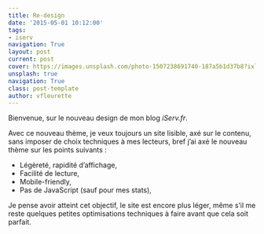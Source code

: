 ```yaml
---
title: Re-design
date: '2015-05-01 10:12:00'
tags:
- iserv
navigation: True
layout: post
current: post
cover: https://images.unsplash.com/photo-1507238691740-187a5b1d37b8?ixlib=rb-0.3.5&q=80&fm=jpg&crop=entropy&cs=tinysrgb&w=1080&fit=max&ixid=eyJhcHBfaWQiOjExNzczfQ&s=a405e432732f0379abb4e791b0a4bb70
unsplash: true
navigation: True
class: post-template
author: vfleurette
---
```


Bienvenue, sur le nouveau design de mon blog *iServ.fr*.

Avec ce nouveau thème, je veux toujours un site lisible, axé sur le contenu, sans imposer de choix techniques à mes lecteurs, bref j’ai axé le nouveau thème sur les points suivants :

+ Légèreté, rapidité d’affichage,
+ Facilité de lecture,
+ Mobile-friendly,
+ Pas de JavaScript (sauf pour mes stats),

Je pense avoir atteint cet objectif, le site est encore plus léger, même s’il me reste quelques petites optimisations techniques à faire avant que cela soit parfait.